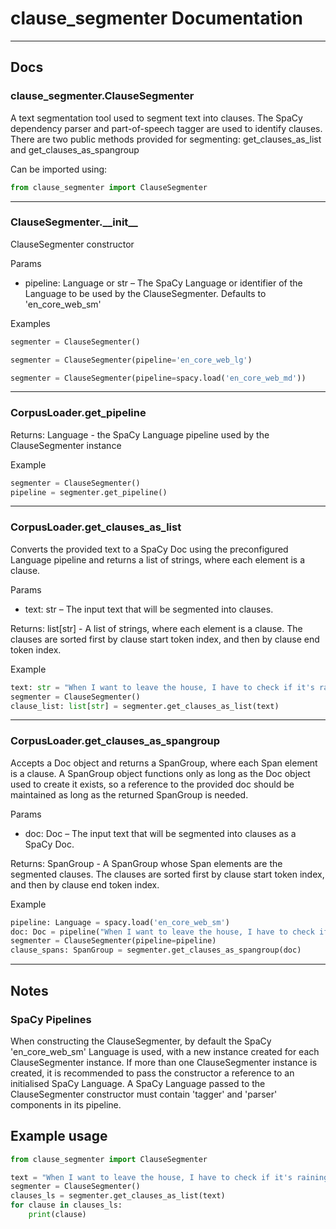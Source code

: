 # clause_segmenter Documentation

---

## Docs

### clause_segmenter.ClauseSegmenter

A text segmentation tool used to segment text into clauses.
The SpaCy dependency parser and part-of-speech tagger are used to identify clauses.
There are two public methods provided for segmenting: get_clauses_as_list and get_clauses_as_spangroup

Can be imported using:

```python
from clause_segmenter import ClauseSegmenter
```

---

### ClauseSegmenter.\_\_init\_\_

ClauseSegmenter constructor

Params
-  pipeline: Language or str – The SpaCy Language or identifier of the Language to be used by the ClauseSegmenter. Defaults to 'en_core_web_sm'

Examples

```python
segmenter = ClauseSegmenter()
```

```python
segmenter = ClauseSegmenter(pipeline='en_core_web_lg')
```

```python
segmenter = ClauseSegmenter(pipeline=spacy.load('en_core_web_md'))
```

---

### CorpusLoader.get_pipeline

Returns: Language - the SpaCy Language pipeline used by the ClauseSegmenter instance

Example

```python
segmenter = ClauseSegmenter()
pipeline = segmenter.get_pipeline()
```

---

### CorpusLoader.get_clauses_as_list

Converts the provided text to a SpaCy Doc using the preconfigured Language pipeline and returns a list of strings, where each element is a clause.

Params
-  text: str – The input text that will be segmented into clauses.

Returns: list[str] - A list of strings, where each element is a clause. The clauses are sorted first by clause start token index, and then by clause end token index.

Example

```python
text: str = "When I want to leave the house, I have to check if it's raining, so I know whether to bring an umbrella."
segmenter = ClauseSegmenter()
clause_list: list[str] = segmenter.get_clauses_as_list(text)
```

---

### CorpusLoader.get_clauses_as_spangroup

Accepts a Doc object and returns a SpanGroup, where each Span element is a clause. A SpanGroup object functions only as long as the Doc object used to create it exists, so a reference to the provided doc should be maintained as long as the returned SpanGroup is needed.

Params
-  doc: Doc – The input text that will be segmented into clauses as a SpaCy Doc.

Returns: SpanGroup - A SpanGroup whose Span elements are the segmented clauses. The clauses are sorted first by clause start token index, and then by clause end token index.

Example

```python
pipeline: Language = spacy.load('en_core_web_sm')
doc: Doc = pipeline("When I want to leave the house, I have to check if it's raining, so I know whether to bring an umbrella.")
segmenter = ClauseSegmenter(pipeline=pipeline)
clause_spans: SpanGroup = segmenter.get_clauses_as_spangroup(doc)
```

---

## Notes

### SpaCy Pipelines

When constructing the ClauseSegmenter, by default the SpaCy 'en_core_web_sm' Language is used, with a new instance created for each ClauseSegmenter instance.
If more than one ClauseSegmenter instance is created, it is recommended to pass the constructor a reference to an initialised SpaCy Language.
A SpaCy Language passed to the ClauseSegmenter constructor must contain 'tagger' and 'parser' components in its pipeline.

## Example usage

```python
from clause_segmenter import ClauseSegmenter

text = "When I want to leave the house, I have to check if it's raining, so I know whether to bring an umbrella."
segmenter = ClauseSegmenter()
clauses_ls = segmenter.get_clauses_as_list(text)
for clause in clauses_ls:
    print(clause)
```